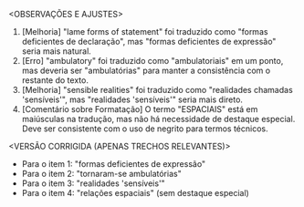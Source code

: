 <OBSERVAÇÕES E AJUSTES>
1. [Melhoria] "lame forms of statement" foi traduzido como "formas deficientes de declaração", mas "formas deficientes de expressão" seria mais natural.
2. [Erro] "ambulatory" foi traduzido como "ambulatoriais" em um ponto, mas deveria ser "ambulatórias" para manter a consistência com o restante do texto.
3. [Melhoria] "sensible realities" foi traduzido como "realidades chamadas 'sensíveis'", mas "realidades 'sensíveis'" seria mais direto.
4. [Comentário sobre Formatação] O termo "ESPACIAIS" está em maiúsculas na tradução, mas não há necessidade de destaque especial. Deve ser consistente com o uso de negrito para termos técnicos.

<VERSÃO CORRIGIDA (APENAS TRECHOS RELEVANTES)>
- Para o item 1: "formas deficientes de expressão"
- Para o item 2: "tornaram-se ambulatórias"
- Para o item 3: "realidades 'sensíveis'"
- Para o item 4: "relações espaciais" (sem destaque especial)